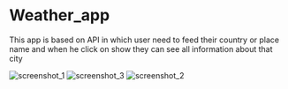 # Weather_app
This app is based on API in which user need to feed their country or place name and when he click on show they can see all information about that city

![screenshot_1](https://user-images.githubusercontent.com/68545867/127311763-3348b231-0e11-4605-a4e5-6b3d22f09f3d.png)
![screenshot_3](https://user-images.githubusercontent.com/68545867/127311766-aac6a332-284d-4c6b-a7d7-2c4ed4094f3e.png)
![screenshot_2](https://user-images.githubusercontent.com/68545867/127311770-165506a2-aea2-40e6-914a-0d13646ae0e3.png)

